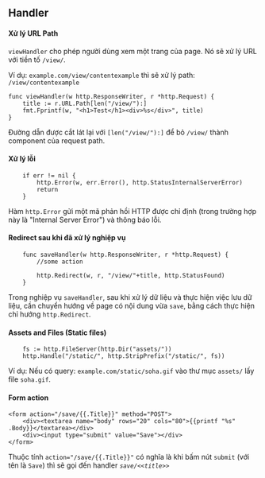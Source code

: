 ## Handler

#### Xử lý URL Path
`viewHandler` cho phép người dùng xem một trang của page. Nó sẽ xử lý URL với tiền tố `/view/`.

Ví dụ: `example.com/view/contentexample` thì sẽ xử lý path: `/view/contentexample`

```
func viewHandler(w http.ResponseWriter, r *http.Request) {
    title := r.URL.Path[len("/view/"):]
    fmt.Fprintf(w, "<h1>Test</h1><div>%s</div>", title)
}
```
Đường dẫn được cắt lát lại với `[len("/view/"):]` để bỏ `/view/` thành component của request path.

#### Xử lý lỗi
```
    if err != nil {
        http.Error(w, err.Error(), http.StatusInternalServerError)
        return
    }
```

Hàm `http.Error` gửi một mã phản hồi HTTP được chỉ định (trong trường hợp này là "Internal Server Error") và thông báo lỗi.

#### Redirect sau khi đã xử lý nghiệp vụ

```
    func saveHandler(w http.ResponseWriter, r *http.Request) {
        //some action

        http.Redirect(w, r, "/view/"+title, http.StatusFound)
    }
```

Trong nghiệp vụ `saveHandler`, sau khi xử lý dữ liệu và thực hiện việc lưu dữ liệu, cần chuyển hướng về page có nội dung vừa `save`, bằng cách thực hiện chỉ hướng `http.Redirect`.

#### Assets and Files (Static files)

```
	fs := http.FileServer(http.Dir("assets/"))
	http.Handle("/static/", http.StripPrefix("/static/", fs))
```
Ví dụ: Nếu có query: `example.com/static/soha.gif` vào thư mục `assets/` lấy file `soha.gif`.

#### Form action

```
<form action="/save/{{.Title}}" method="POST">
    <div><textarea name="body" rows="20" cols="80">{{printf "%s" .Body}}</textarea></div>
    <div><input type="submit" value="Save"></div>
</form>
```

Thuộc tính `action="/save/{{.Title}}"` có nghĩa là khi bấm nút `submit` (với tên là `Save`) thì sẽ gọi đến handler *`save/<<title>>`*
